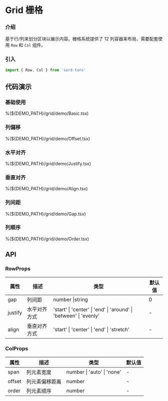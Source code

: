 # Grid 栅格

### 介绍

基于行/列来划分区块以展示内容。栅格系统提供了 12 列容器来布局，需要配套使用 `Row` 和 `Col` 组件。

### 引入

```js
import { Row, Col } from 'sard-taro'
```

## 代码演示

### 基础使用

%(${DEMO_PATH}/grid/demo/Basic.tsx)

### 列偏移

%(${DEMO_PATH}/grid/demo/Offset.tsx)

### 水平对齐

%(${DEMO_PATH}/grid/demo/Justify.tsx)

### 垂直对齐

%(${DEMO_PATH}/grid/demo/Align.tsx)

### 列间距

%(${DEMO_PATH}/grid/demo/Gap.tsx)

### 列顺序

%(${DEMO_PATH}/grid/demo/Order.tsx)

## API

### RowProps

| 属性    | 描述         | 类型                                                              | 默认值 |
| ------- | ------------ | ----------------------------------------------------------------- | ------ |
| gap     | 列间距       | number \|string                                                   | 0      |
| justify | 水平对齐方式 | 'start' \| 'center' \| 'end' \| 'around' \| 'between' \| 'evenly' | -      |
| align   | 垂直对齐方式 | 'start' \| 'center' \| 'end' \| 'stretch'                         | -      |

### ColProps

| 属性   | 描述           | 类型                       | 默认值 |
| ------ | -------------- | -------------------------- | ------ |
| span   | 列元素宽度     | number \| 'auto' \| 'none' | -      |
| offset | 列元素偏移距离 | number                     | -      |
| order  | 列元素顺序     | number                     | -      |
